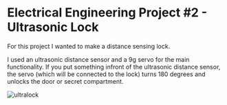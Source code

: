 # Electrical Engineering Project #2 - Ultrasonic Lock

For this project I wanted to make a distance sensing lock.

I used an ultrasonic distance sensor and a 9g servo for the main functionality. If you put something infront of the ultrasonic distance sensor, the servo (which will be connected to the lock) turns 180 degrees and unlocks the door or secret compartment.

![ultralock](https://github.com/JackRossProjects/EE2-Ultrasonic-Lock/blob/master/IMG-3279.GIF)

